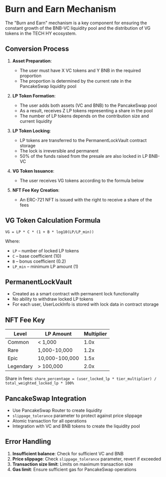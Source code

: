 # Burn and Earn Mechanism

The "Burn and Earn" mechanism is a key component for ensuring the constant growth of the BNB-VC liquidity pool and the distribution of VG tokens in the TECH HY ecosystem.

## Conversion Process
1. **Asset Preparation**:
   - The user must have X VC tokens and Y BNB in the required proportion
   - The proportion is determined by the current rate in the PancakeSwap liquidity pool

2. **LP Token Formation**:
   - The user adds both assets (VC and BNB) to the PancakeSwap pool
   - As a result, receives Z LP tokens representing a share in the pool
   - The number of LP tokens depends on the contribution size and current liquidity

3. **LP Token Locking**:
   - LP tokens are transferred to the PermanentLockVault contract storage
   - The lock is irreversible and permanent
   - 50% of the funds raised from the presale are also locked in LP BNB-VC

4. **VG Token Issuance**:
   - The user receives VG tokens according to the formula below

5. **NFT Fee Key Creation**:
   - An ERC-721 NFT is issued with the right to receive a share of the fees

## VG Token Calculation Formula
```
VG = LP * C * (1 + B * log10(LP/LP_min))
```
Where:
- `LP` – number of locked LP tokens
- `C` – base coefficient (10)
- `B` – bonus coefficient (0.2)
- `LP_min` – minimum LP amount (1)

## PermanentLockVault
- Created as a smart contract with permanent lock functionality
- No ability to withdraw locked LP tokens
- For each user, UserLockInfo is stored with lock data in contract storage

## NFT Fee Key
| Level     | LP Amount      | Multiplier |
|-----------|---------------|------------|
| Common    | < 1,000       | 1.0x       |
| Rare      | 1,000-10,000  | 1.2x       |
| Epic      | 10,000-100,000| 1.5x       |
| Legendary | > 100,000     | 2.0x       |

Share in fees: `share_percentage = (user_locked_lp * tier_multiplier) / total_weighted_locked_lp * 100%`

## PancakeSwap Integration
- Use PancakeSwap Router to create liquidity
- `slippage_tolerance` parameter to protect against price slippage
- Atomic transaction for all operations
- Integration with VC and BNB tokens to create the liquidity pool

## Error Handling
1. **Insufficient balance**: Check for sufficient VC and BNB
2. **Price slippage**: Check `slippage_tolerance` parameter, revert if exceeded
3. **Transaction size limit**: Limits on maximum transaction size
4. **Gas limit**: Ensure sufficient gas for PancakeSwap operations 